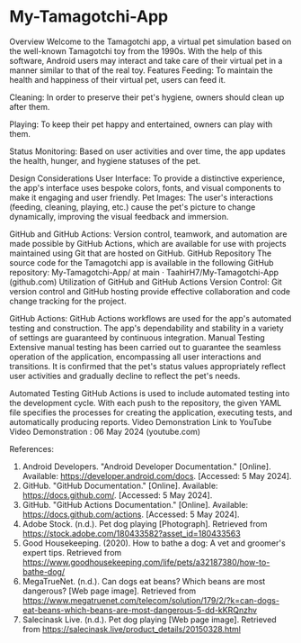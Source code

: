 # My-Tamagotchi-App
Overview
Welcome to the Tamagotchi app, a virtual pet simulation based on the well-known Tamagotchi toy from the 1990s. With the help of this software, Android users may interact and take care of their virtual pet in a manner similar to that of the real toy. 
Features
Feeding: To maintain the health and happiness of their virtual pet, users can feed it. 

Cleaning: In order to preserve their pet's hygiene, owners should clean up after them. 

Playing: To keep their pet happy and entertained, owners can play with them. 

Status Monitoring: Based on user activities and over time, the app updates the health, hunger, and hygiene statuses of the pet. 

Design Considerations
User Interface: To provide a distinctive experience, the app's interface uses bespoke colors, fonts, and visual components to make it engaging and user friendly.
Pet Images: The user's interactions (feeding, cleaning, playing, etc.) cause the pet's picture to change dynamically, improving the visual feedback and immersion.

GitHub and GitHub Actions: Version control, teamwork, and automation are made possible by GitHub Actions, which are available for use with projects maintained using Git that are hosted on GitHub.
GitHub Repository
The source code for the Tamagotchi app is available in the following GitHub repository: 
My-Tamagotchi-App/ at main · TaahirH7/My-Tamagotchi-App (github.com)
Utilization of GitHub and GitHub Actions
Version Control: Git version control and GitHub hosting provide effective collaboration and code change tracking for the project.

GitHub Actions: GitHub Actions workflows are used for the app's automated testing and construction. The app's dependability and stability in a variety of settings are guaranteed by continuous integration.
Manual Testing
Extensive manual testing has been carried out to guarantee the seamless operation of the application, encompassing all user interactions and transitions. It is confirmed that the pet's status values appropriately reflect user activities and gradually decline to reflect the pet's needs.

Automated Testing
GitHub Actions is used to include automated testing into the development cycle. With each push to the repository, the given YAML file specifies the processes for creating the application, executing tests, and automatically producing reports.
Video Demonstration
Link to YouTube Video Demonstration : 06 May 2024 (youtube.com) 

References:
1.	Android Developers. "Android Developer Documentation." [Online]. Available: https://developer.android.com/docs. [Accessed: 5 May 2024].
2.	GitHub. "GitHub Documentation." [Online]. Available: https://docs.github.com/. [Accessed: 5 May 2024].
3.	GitHub. "GitHub Actions Documentation." [Online]. Available: https://docs.github.com/actions. [Accessed: 5 May 2024].
4.	Adobe Stock. (n.d.). Pet dog playing [Photograph]. Retrieved from https://stock.adobe.com/180433582?asset_id=180433563
5.	Good Housekeeping. (2020). How to bathe a dog: A vet and groomer's expert tips. Retrieved from https://www.goodhousekeeping.com/life/pets/a32187380/how-to-bathe-dog/
6.	MegaTrueNet. (n.d.). Can dogs eat beans? Which beans are most dangerous? [Web page image]. Retrieved from https://www.megatruenet.com/telecom/solution/179/2/?k=can-dogs-eat-beans-which-beans-are-most-dangerous-5-dd-kKRQnzhv
7.	Salecinask Live. (n.d.). Pet dog playing [Web page image]. Retrieved from https://salecinask.live/product_details/20150328.html
